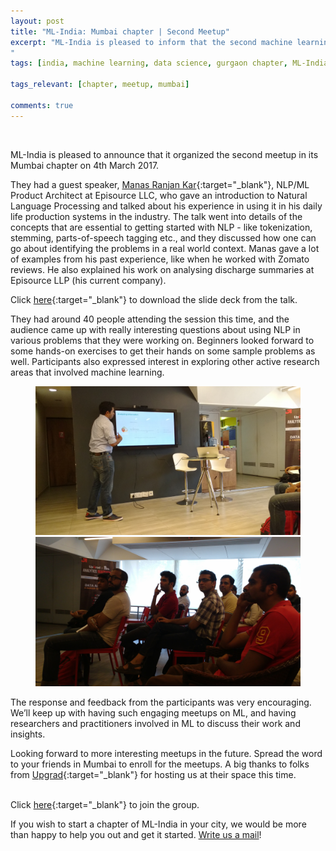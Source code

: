 ```yaml
---
layout: post
title: "ML-India: Mumbai chapter | Second Meetup"
excerpt: "ML-India is pleased to inform that the second machine learning meetup in its Gurgaon chapter was held on 4th March 2017. The meetup involved an introduction to natural language processing, and discussion on concepts like tokenization, stemming, parts-of-speech tagging.
"
tags: [india, machine learning, data science, gurgaon chapter, ML-India, meetup]

tags_relevant: [chapter, meetup, mumbai]

comments: true
---
```

<br>

ML-India is pleased to announce that it organized the second meetup in its Mumbai chapter on 4th March 2017. 

They had a guest speaker, [Manas Ranjan Kar](https://www.linkedin.com/in/manasranjankar/){:target="_blank"}, NLP/ML Product Architect at Episource LLC, who gave an introduction to Natural Language Processing and talked about his experience in using it in his daily
life production systems in the industry. The talk went into details of the concepts that are essential to getting started with NLP - like tokenization, stemming, parts-of-speech tagging etc., and they discussed how one can go about identifying the problems in a real world context. Manas gave a lot of examples from his past experience, like when he worked with Zomato reviews. He also explained his work on analysing discharge summaries at Episource LLP (his current
company). 

Click [here](https://github.com/ML-India/ML-India-Mumbai-Chapter/blob/master/Presentations/Mumbai%20Chapter%20Second%20Meetup-Pydata%20NLP.pdf){:target="_blank"} to download the slide deck from the talk.


They had around 40 people attending the session this time, and the audience came up with really interesting questions about using NLP in various problems that they were working on. Beginners looked forward to some hands-on exercises to get their hands on some sample problems as well. Participants also expressed interest in exploring other active research areas that involved machine learning.

<figure class="half">
    <a href="/images/IMG_20170304_103920361.jpg"><img src="/images/IMG_20170304_103920361.jpg"></a>
    <a href="/images/IMG_20170304_103341979.jpg"><img src="/images/IMG_20170304_103341979.jpg"></a>
    <figcaption></figcaption>
</figure>

The response and feedback from the participants was very encouraging. We’ll keep up with having such engaging meetups on ML, and having researchers and practitioners involved in ML to discuss their work and insights. 

Looking forward to more interesting meetups in the future. Spread the word to your friends in Mumbai to enroll for the meetups. A big thanks to folks from [Upgrad](https://upgrad.com/){:target="_blank"} for hosting us at their space this time.

<br>Click [here](https://www.meetup.com/Machine-Learning-India-Mumbai/){:target="_blank"} to join the group.

If you wish to start a chapter of ML-India in your city, we would be more than happy to help you out and get it started. <a href="mailto:varun@aspiringminds.com" target="_top">Write us a mail</a>!
